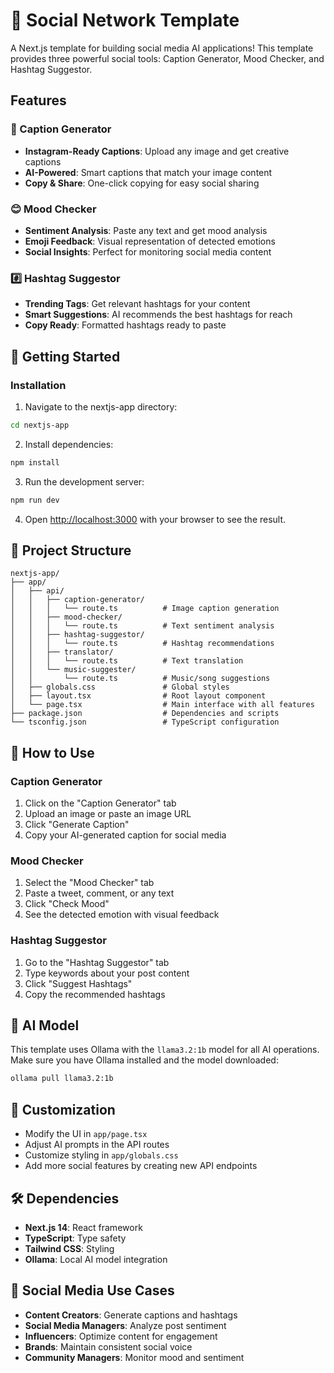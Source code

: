 # 💬 Social Network Template

A Next.js template for building social media AI applications! This template provides three powerful social tools: Caption Generator, Mood Checker, and Hashtag Suggestor.

## Features

### 📸 Caption Generator
- **Instagram-Ready Captions**: Upload any image and get creative captions
- **AI-Powered**: Smart captions that match your image content
- **Copy & Share**: One-click copying for easy social sharing

### 😊 Mood Checker  
- **Sentiment Analysis**: Paste any text and get mood analysis
- **Emoji Feedback**: Visual representation of detected emotions
- **Social Insights**: Perfect for monitoring social media content

### #️⃣ Hashtag Suggestor
- **Trending Tags**: Get relevant hashtags for your content
- **Smart Suggestions**: AI recommends the best hashtags for reach
- **Copy Ready**: Formatted hashtags ready to paste

## 🚀 Getting Started

### Installation

1. Navigate to the nextjs-app directory:
```bash
cd nextjs-app
```

2. Install dependencies:
```bash
npm install
```

3. Run the development server:
```bash
npm run dev
```

4. Open [http://localhost:3000](http://localhost:3000) with your browser to see the result.

## 📁 Project Structure

```
nextjs-app/
├── app/
│   ├── api/
│   │   ├── caption-generator/
│   │   │   └── route.ts          # Image caption generation
│   │   ├── mood-checker/
│   │   │   └── route.ts          # Text sentiment analysis
│   │   ├── hashtag-suggestor/
│   │   │   └── route.ts          # Hashtag recommendations
│   │   ├── translator/
│   │   │   └── route.ts          # Text translation
│   │   └── music-suggester/
│   │       └── route.ts          # Music/song suggestions
│   ├── globals.css               # Global styles
│   ├── layout.tsx                # Root layout component
│   └── page.tsx                  # Main interface with all features
├── package.json                  # Dependencies and scripts
└── tsconfig.json                 # TypeScript configuration

```

## 🎯 How to Use

### Caption Generator
1. Click on the "Caption Generator" tab
2. Upload an image or paste an image URL
3. Click "Generate Caption"
4. Copy your AI-generated caption for social media

### Mood Checker
1. Select the "Mood Checker" tab
2. Paste a tweet, comment, or any text
3. Click "Check Mood"
4. See the detected emotion with visual feedback

### Hashtag Suggestor
1. Go to the "Hashtag Suggestor" tab
2. Type keywords about your post content
3. Click "Suggest Hashtags"
4. Copy the recommended hashtags

## 🤖 AI Model

This template uses Ollama with the `llama3.2:1b` model for all AI operations. Make sure you have Ollama installed and the model downloaded:

```bash
ollama pull llama3.2:1b
```

## 🎨 Customization

- Modify the UI in `app/page.tsx`
- Adjust AI prompts in the API routes
- Customize styling in `app/globals.css`
- Add more social features by creating new API endpoints

## 🛠 Dependencies

- **Next.js 14**: React framework
- **TypeScript**: Type safety
- **Tailwind CSS**: Styling
- **Ollama**: Local AI model integration

## 📱 Social Media Use Cases

- **Content Creators**: Generate captions and hashtags
- **Social Media Managers**: Analyze post sentiment
- **Influencers**: Optimize content for engagement
- **Brands**: Maintain consistent social voice
- **Community Managers**: Monitor mood and sentiment 